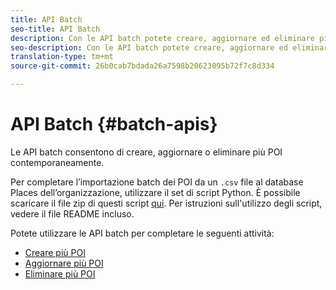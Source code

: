 ```yaml
---
title: API Batch
seo-title: API Batch
description: Con le API batch potete creare, aggiornare ed eliminare più POI.
seo-description: Con le API batch potete creare, aggiornare ed eliminare più POI.
translation-type: tm+mt
source-git-commit: 26b0cab7bdada26a7598b20623095b72f7c8d334

---
```



# API Batch {#batch-apis}

Le API batch consentono di creare, aggiornare o eliminare più POI contemporaneamente.

Per completare l’importazione batch dei POI da un `.csv` file al database Places dell’organizzazione, utilizzare il set di script Python. È possibile scaricare il file zip di questi script [qui](https://github.com/adobe/places-scripts). Per istruzioni sull'utilizzo degli script, vedere il file README incluso.

Potete utilizzare le API batch per completare le seguenti attività:

* [Creare più POI](/help/places-web-service-api/api-usage/manage-pois/batch-apis/create-multiple-pois.md)
* [Aggiornare più POI](/help/places-web-service-api/api-usage/manage-pois/batch-apis/update-multiple-pois.md)
* [Eliminare più POI](/help/places-web-service-api/api-usage/manage-pois/batch-apis/delete-multiple-pois.md)

